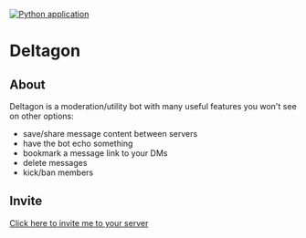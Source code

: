 [![Python application](https://github.com/JmsTng/Deltagon/actions/workflows/python-app.yml/badge.svg)](https://github.com/JmsTng/Deltagon/actions/workflows/python-app.yml)

# Deltagon
## About
Deltagon is a moderation/utility bot with many useful features you won't see on other options:
- save/share message content between servers
- have the bot echo something
- bookmark a message link to your DMs
- delete messages
- kick/ban members
## Invite
[Click here to invite me to your server](https://discord.com/api/oauth2/authorize?client_id=798221863620575244&permissions=141318&scope=bot)
